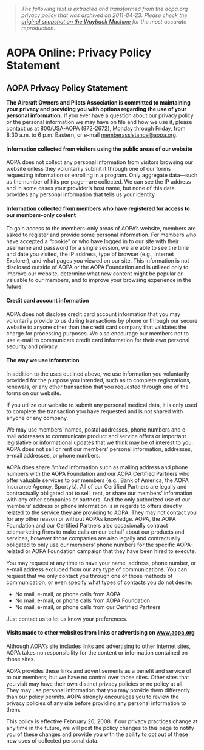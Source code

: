 > *The following text is extracted and transformed from the aopa.org privacy policy that was archived on 2011-04-23. Please check the [original snapshot on the Wayback Machine](https://web.archive.org/web/20110423193130id_/http%3A//www.aopa.org/privacy_policy.html) for the most accurate reproduction.*

# AOPA Online: Privacy Policy Statement

## AOPA Privacy Policy Statement

**The Aircraft Owners and Pilots Association is committed to maintaining your privacy and providing you with options regarding the use of your personal information.** If you ever have a question about our privacy policy or the personal information we may have on file and how we use it, please contact us at 800/USA-AOPA (872-2672), Monday through Friday, from 8:30 a.m. to 6 p.m. Eastern, or e-mail [memberassistance@aopa.org](mailto:memberassistance@aopa.org).

#### Information collected from visitors using the public areas of our website

AOPA does not collect any personal information from visitors browsing our website unless they voluntarily submit it through one of our forms requesting information or enrolling in a program. Only aggregate data—such as the number of hits per page—are collected. We can see the IP address and in some cases your provider’s host name, but none of this data provides any personal information that tells us your identity.

#### Information collected from members who have registered for access to our members-only content

To gain access to the members-only areas of AOPA’s website, members are asked to register and provide some personal information. For members who have accepted a “cookie” or who have logged in to our site with their username and password for a single session, we are able to see the time and date you visited, the IP address, type of browser (e.g., Internet Explorer), and what pages you viewed on our site. This information is not disclosed outside of AOPA or the AOPA Foundation and is utilized only to improve our website, determine what new content might be popular or valuable to our members, and to improve your browsing experience in the future.

#### Credit card account information

AOPA does not disclose credit card account information that you may voluntarily provide to us during transactions by phone or through our secure website to anyone other than the credit card company that validates the charge for processing purposes. We also encourage our members not to use e-mail to communicate credit card information for their own personal security and privacy.

#### The way we use information

In addition to the uses outlined above, we use information you voluntarily provided for the purpose you intended, such as to complete registrations, renewals, or any other transaction that you requested through one of the forms on our website.

If you utilize our website to submit any personal medical data, it is only used to complete the transaction you have requested and is not shared with anyone or any company.

We may use members’ names, postal addresses, phone numbers and e-mail addresses to communicate product and service offers or important legislative or informational updates that we think may be of interest to you. AOPA does not sell or rent our members’ personal information, addresses, e-mail addresses, or phone numbers. 

AOPA does share _limited_ information such as mailing address and phone numbers with the AOPA Foundation and our AOPA Certified Partners who offer valuable services to our members (e.g., Bank of America, the AOPA Insurance Agency, Sporty’s). All of our Certified Partners are legally and contractually obligated not to sell, rent, or share our members’ information with any other companies or partners. And the only authorized use of our members’ address or phone information is in regards to offers directly related to the service they are providing to AOPA. They may not contact you for any other reason or without AOPA’s knowledge. AOPA, the AOPA Foundation and our Certified Partners also occasionally contract telemarketing firms to make calls on our behalf about our products and services, however those companies are also legally and contractually obligated to only use our members’ phone numbers for the specific AOPA-related or AOPA Foundation campaign that they have been hired to execute.

You may request at any time to have your name, address, phone number, or e-mail address excluded from our any type of communications. You can request that we only contact you through one of those methods of communication, or even specify what types of contacts you do not desire: 

  * No mail, e-mail, or phone calls from AOPA 
  * No mail, e-mail, or phone calls from AOPA Foundation 
  * No mail, e-mail, or phone calls from our Certified Partners



Just contact us to let us know your preferences. 

#### Visits made to other websites from links or advertising on www.aopa.org

Although AOPA’s site includes links and advertising to other Internet sites, AOPA takes no responsibility for the content or information contained on those sites.

AOPA provides these links and advertisements as a benefit and service of to our members, but we have no control over those sites. Other sites that you visit may have their own distinct privacy policies or no policy at all. They may use personal information that you may provide them differently than our policy permits. AOPA strongly encourages you to review the privacy policies of any site before providing any personal information to them.

This policy is effective February 26, 2008. If our privacy practices change at any time in the future, we will post the policy changes to this page to notify you of these changes and provide you with the ability to opt out of these new uses of collected personal data.
